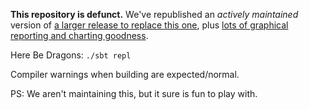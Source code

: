 **This repository is defunct.** We've republished an *actively
maintained* version of
[a larger release to replace this one](https://bitbucket.org/ermine-language/ermine-scala),
plus
[lots of graphical reporting and charting goodness](https://bitbucket.org/ermine-language/ermine-writers).

Here Be Dragons: `./sbt repl`

Compiler warnings when building are expected/normal.

PS: We aren't maintaining this, but it sure is fun to play with.

